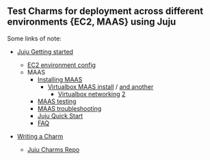 ## Test Charms for deployment across different environments {EC2, MAAS} using Juju

Some links of note:

*  [Juju Getting started](https://juju.ubuntu.com/docs/getting-started.html)
   *  [EC2 environment config](https://juju.ubuntu.com/docs/getting-started.html)
   *  MAAS
      *  [Installing MAAS](http://maas.ubuntu.com/docs/quantal/install.html)
         *  [Virtualbox MAAS install](http://marcoceppi.com/2012/05/juju-maas-virtualbox/) / [and another](http://csfreebird.blogspot.com/2012/08/setup-ubuntu-cloud-in.html)
            *  [Virtualbox networking](http://www.virtualbox.org/manual/ch06.html) [2](https://blogs.oracle.com/fatbloke/entry/networking_in_virtualbox1)
      *  [MAAS testing](https://wiki.edubuntu.org/SecurityTeam/TestingMAAS)
      *  [MAAS troubleshooting](http://maas.ubuntu.com/docs/troubleshooting.html)
      *  [Juju Quick Start](http://people.canonical.com/~gavin/docs/lp:maas/juju-quick-start.html)
      *  [FAQ](https://answers.launchpad.net/maas/+faqs)

*  [Writing a Charm]( https://juju.ubuntu.com/docs/write-charm.html)
   *  [Juju Charms Repo](https://code.launchpad.net/charms/+branches?field.lifecycle=MATURE&field.lifecycle-empty-marker=1&field.sort_by=most+recently+changed+first&field.sort_by-empty-marker=1)

